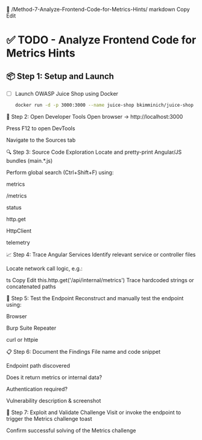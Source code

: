 📁 /Method-7-Analyze-Frontend-Code-for-Metrics-Hints/
markdown
Copy
Edit
# ✅ TODO - Analyze Frontend Code for Metrics Hints

## 📦 Step 1: Setup and Launch
- [ ] Launch OWASP Juice Shop using Docker
  ```bash
  docker run -d -p 3000:3000 --name juice-shop bkimminich/juice-shop
🧠 Step 2: Open Developer Tools
 Open browser → http://localhost:3000

 Press F12 to open DevTools

 Navigate to the Sources tab

🔍 Step 3: Source Code Exploration
 Locate and pretty-print Angular/JS bundles (main.*.js)

 Perform global search (Ctrl+Shift+F) using:

metrics

/metrics

status

http.get

HttpClient

telemetry

📈 Step 4: Trace Angular Services
 Identify relevant service or controller files

 Locate network call logic, e.g.:

ts
Copy
Edit
this.http.get('/api/internal/metrics')
 Trace hardcoded strings or concatenated paths

🧪 Step 5: Test the Endpoint
 Reconstruct and manually test the endpoint using:

Browser

Burp Suite Repeater

curl or httpie

📋 Step 6: Document the Findings
 File name and code snippet

 Endpoint path discovered

 Does it return metrics or internal data?

 Authentication required?

 Vulnerability description & screenshot

🎯 Step 7: Exploit and Validate Challenge
 Visit or invoke the endpoint to trigger the Metrics challenge toast

 Confirm successful solving of the Metrics challenge
